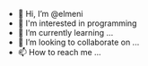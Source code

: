 - 👋 Hi, I’m @elmeni
- 👀 I'm interested in programming
- 🌱 I’m currently learning ...
- 💞️ I’m looking to collaborate on ...
- 📫 How to reach me ...

<!---
elmeni/elmeni is a ✨ special ✨ repository because its `README.md` (this file) appears on your GitHub profile.
You can click the Preview link to take a look at your changes.
--->
